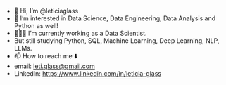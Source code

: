 - 👋 Hi, I’m @leticiaglass
- 👀 I’m interested in Data Science, Data Engineering, Data Analysis and Python as well!
- 👩🏼‍💻 I’m currently working as a Data Scientist.
- But still studying Python, SQL, Machine Learning, Deep Learning, NLP, LLMs. 
- 📫 How to reach me ⬇️  
- email: leti.glass@gmail.com 
- LinkedIn: https://www.linkedin.com/in/leticia-glass

<!---
leticiaglass/leticiaglass is a ✨ special ✨ repository because its `README.md` (this file) appears on your GitHub profile.
You can click the Preview link to take a look at your changes.
--->

